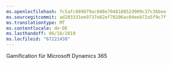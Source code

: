 ```yaml
---
ms.openlocfilehash: fc5afc889079ac048e704818052d909c37c3bbee
ms.sourcegitcommit: ad203331ee9737e82ef70206ac04eeb72a5f9c7f
ms.translationtype: MT
ms.contentlocale: de-DE
ms.lasthandoff: 06/18/2019
ms.locfileid: "67221438"
---
```

Gamification für Microsoft Dynamics 365